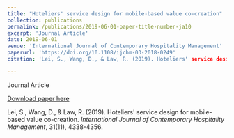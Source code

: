 ```yaml
---
title: "Hoteliers' service design for mobile-based value co-creation"
collection: publications
permalink: /publications/2019-06-01-paper-title-number-ja10
excerpt: 'Journal Article'
date: 2019-06-01
venue: 'International Journal of Contemporary Hospitality Management'
paperurl: 'https://doi.org/10.1108/ijchm-03-2018-0249'
citation: 'Lei, S., Wang, D., & Law, R. (2019). Hoteliers' service design for mobile-based value co-creation. <i>International Journal of Contemporary Hospitality Management</i>, 31(11), 4338-4356.'

---
```

Journal Article

[Download paper here](https://doi.org/10.1108/ijchm-03-2018-0249)

Lei, S., Wang, D., & Law, R. (2019). Hoteliers' service design for mobile-based value co-creation. <i>International Journal of Contemporary Hospitality Management</i>, 31(11), 4338-4356.
